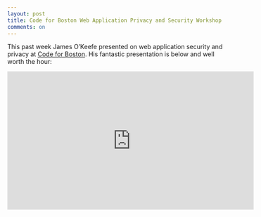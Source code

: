```yaml
---
layout: post
title: Code for Boston Web Application Privacy and Security Workshop
comments: on
---
```

This past week James O’Keefe presented on web application security and privacy at [Code for Boston](https://codeforboston.org/). His fantastic presentation is below and well worth the hour:

<iframe width="560" height="315" src="https://www.youtube-nocookie.com/embed/r4KLQTZBljw" frameborder="0" allow="accelerometer; autoplay; encrypted-media; gyroscope; picture-in-picture" allowfullscreen></iframe>
